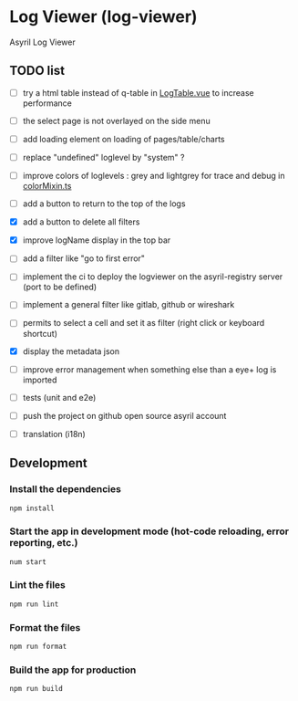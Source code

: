 # Log Viewer (log-viewer)

Asyril Log Viewer

## TODO list

- [ ] try a html table instead of q-table in [LogTable.vue](/src/components/LogTable.vue) to increase performance
- [ ] the select page is not overlayed on the side menu
- [ ] add loading element on loading of pages/table/charts
- [ ] replace "undefined" loglevel by "system" ?
- [ ] improve colors of loglevels : grey and lightgrey for trace and debug in [colorMixin.ts](src/mixins/colorsMixin.ts)
- [ ] add a button to return to the top of the logs
- [x] add a button to delete all filters
- [x] improve logName display in the top bar
- [ ] add a filter like "go to first error"
- [ ] implement the ci to deploy the logviewer on the asyril-registry server (port to be defined)
- [ ] implement a general filter like gitlab, github or wireshark
- [ ] permits to select a cell and set it as filter (right click or keyboard shortcut)
- [x] display the metadata json
- [ ] improve error management when something else than a eye+ log is imported
- [ ] tests (unit and e2e)
- [ ] push the project on github open source asyril account
- [ ] translation (i18n)



## Development
### Install the dependencies
```bash
npm install
```

### Start the app in development mode (hot-code reloading, error reporting, etc.)
```bash
num start
```

### Lint the files
```bash
npm run lint
```

### Format the files
```bash
npm run format
```

### Build the app for production
```bash
npm run build
```
